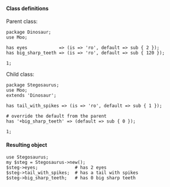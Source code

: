 #### Class definitions

Parent class:

    package Dinosaur;
    use Moo;
    
    has eyes            => (is => 'ro', default => sub { 2 });
    has big_sharp_teeth => (is => 'ro', default => sub { 120 });

    1;

Child class:

    package Stegosaurus;
    use Moo;
    extends 'Dinosaur';

    has tail_with_spikes => (is => 'ro', default => sub { 1 });

    # override the default from the parent
    has '+big_sharp_teeth' => (default => sub { 0 });
    
    1;

#### Resulting object

    use Stegosaurus;
    my $steg = Stegosaurus->new();
    $steg->eyes;              # has 2 eyes
    $steg->tail_with_spikes;  # has a tail with spikes
    $steg->big_sharp_teeth;   # has 0 big sharp teeth
